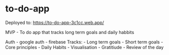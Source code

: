 # to-do-app

Deployed to: https://to-do-app-3c1cc.web.app/

MVP
	-   To do app that tracks long term goals and daily habbits

Auth
    -   google auth - firebase
Tracks:
	-	Long term goals
	-	Short term goals
	-	Core principles
	-	Daily Habits
	-	Visualisation
	-	Gratitiude
	-	Review of the day